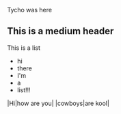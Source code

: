 Tycho was here 

## This is a medium header

This is a list
* hi
* there
* I'm
* a 
* list!!!

|Hi|how are you|
|cowboys|are kool|
